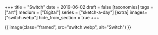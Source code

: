 +++
title = "Switch"
date = 2019-06-02
draft =  false
[taxonomies]
tags = ["art"]
medium = ["Digital"]
series = ["sketch-a-day"]
[extra]
images= ["switch.webp"]
hide_from_section = true
+++

{{ image(class="framed", src="switch.webp", alt="Switch") }}
